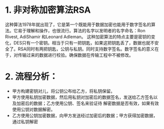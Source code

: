 # 1. 非对称加密算法RSA
   这种算法1978年就出现了，它是第一个既能用于数据加密也能用于数字签名的算法。它易于理解和操作，也很流行。算法的名字以发明者的名字命名：Ron Rivest, AdiShamir 和Leonard Adleman。
    这种加密算法的特点主要是密钥的变化，DES只有一个密钥。相当于只有一把钥匙，如果这把钥匙丢了，数据也就不安全了。RSA同时有两把钥匙，公钥与私钥。同时支持数字签名。数字签名的意义在于，对传输过来的数据进行校验。确保数据在传输工程中不被修改。

# 2. 流程分析：
- 甲方构建密钥对儿，将公钥公布给乙方，将私钥保留。
- 甲方使用私钥加密数据，然后用私钥对加密后的数据签名，发送给乙方签名以及加密后的数据；乙方使用公钥、签名来验证待
解密数据是否有效，如果有效使用公钥对数据解密。
- 乙方使用公钥加密数据，向甲方发送经过加密后的数据；甲方获得加密数据，通过私钥解密